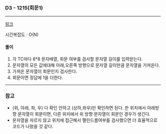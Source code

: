 ### D3 - 1215(회문1)
___

[링크](https://swexpertacademy.com/main/code/problem/problemDetail.do?contestProbId=AV14QpAaAAwCFAYi)

시간복잡도 : O(N) 

#### 풀이
1. 각 TC마다 8*8 문자배열, 회문 여부를 검사할 문자열 길이를 입력받는다. 
2. 문자열의 모든 값에대해 아래,오른쪽 방향으로 문자열 길이만큼 문자열을 가져온다.
3. 가져온 문자열이 회문인지 검사한다.
4. 회문이면 정답에 1을 더한다.
___
### 참고  
* (위, 아래, 좌, 우) 다 확인 안하고 (상하,좌우)만 확인하면 된다. 한 위치에서 아래방향 문자열이 회문이면, 다른 위치에서 위 방향 문자열이 회문인 경우가 생긴다.
* 문자열을 자르지 않고 위치에 접근해서 팰린드롬여부를 검사했으면 더 효율적으로 코드가 나왔을 것 같다. 